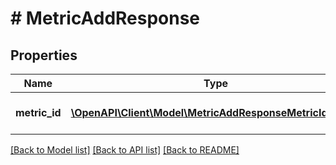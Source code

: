 # # MetricAddResponse

## Properties

Name | Type | Description | Notes
------------ | ------------- | ------------- | -------------
**metric_id** | [**\OpenAPI\Client\Model\MetricAddResponseMetricIdInner[]**](MetricAddResponseMetricIdInner.md) | Metric identifier to add data to | [optional]

[[Back to Model list]](../../README.md#models) [[Back to API list]](../../README.md#endpoints) [[Back to README]](../../README.md)
